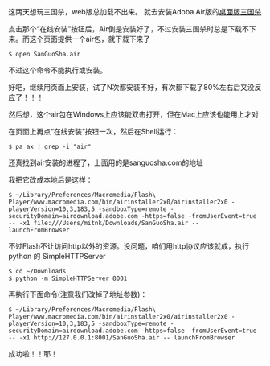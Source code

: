这两天想玩三国杀，web版总加载不出来。 就去安装Adoba Air版的[桌面版三国杀](http://www.sanguosha.com/web2/downloads.asp)

点击那个“在线安装”按钮后，Air倒是安装好了，不过安装三国杀时总是下载不下来。而这个页面提供一个air包，就下载下来了

    $ open SanGuoSha.air

不过这个命令不能执行或安装。

好吧，继续用页面上安装，试了N次都安装不好，有次都下载了80%左右后又没反应了！！！

然后想，这个air包在Windows上应该能双击打开，但在Mac上应该也能用上才对

在页面上再点“在线安装”按钮一次，然后在Shell运行：

    $ pa ax | grep -i "air"


还真找到air安装的进程了，上面用的是sanguosha.com的地址

我把它改成本地后是这样：

    $ ~/Library/Preferences/Macromedia/Flash\ Player/www.macromedia.com/bin/airinstaller2x0/airinstaller2x0 -playerVersion=10,3,183,5 -sandboxType=remote -securityDomain=airdownload.adobe.com -https=false -fromUserEvent=true -- -x1 file:///Users/mitnk/Downloads/SanGuoSha.air -- launchFromBrowser


不过Flash不让访问http以外的资源。没问题，咱们用http协议应该就成，执行python 的 SimpleHTTPServer

    $ cd ~/Downloads
    $ python -m SimpleHTTPServer 8001

再执行下面命令(注意我们改掉了地址参数)：

    $ ~/Library/Preferences/Macromedia/Flash\ Player/www.macromedia.com/bin/airinstaller2x0/airinstaller2x0 -playerVersion=10,3,183,5 -sandboxType=remote -securityDomain=airdownload.adobe.com -https=false -fromUserEvent=true -- -x1 http://127.0.0.1:8001/SanGuoSha.air -- launchFromBrowser


成功啦！！耶！